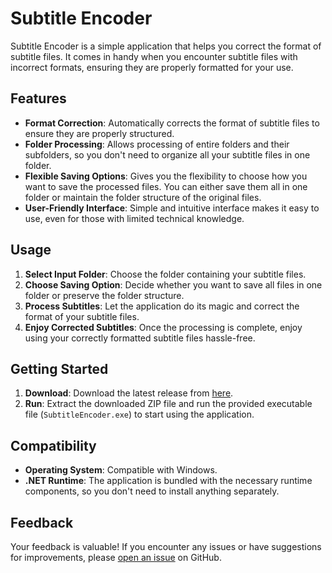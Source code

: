 # Subtitle Encoder

Subtitle Encoder is a simple application that helps you correct the format of subtitle files. It comes in handy when you encounter subtitle files with incorrect formats, ensuring they are properly formatted for your use.

## Features

- **Format Correction**: Automatically corrects the format of subtitle files to ensure they are properly structured.
- **Folder Processing**: Allows processing of entire folders and their subfolders, so you don't need to organize all your subtitle files in one folder.
- **Flexible Saving Options**: Gives you the flexibility to choose how you want to save the processed files. You can either save them all in one folder or maintain the folder structure of the original files.
- **User-Friendly Interface**: Simple and intuitive interface makes it easy to use, even for those with limited technical knowledge.

## Usage

1. **Select Input Folder**: Choose the folder containing your subtitle files.
2. **Choose Saving Option**: Decide whether you want to save all files in one folder or preserve the folder structure.
3. **Process Subtitles**: Let the application do its magic and correct the format of your subtitle files.
4. **Enjoy Corrected Subtitles**: Once the processing is complete, enjoy using your correctly formatted subtitle files hassle-free.

## Getting Started

1. **Download**: Download the latest release from [here](https://github.com/ZamaniShahin/SubtitleEncoder/releases/tag/v1.0.0).
2. **Run**: Extract the downloaded ZIP file and run the provided executable file (`SubtitleEncoder.exe`) to start using the application.

## Compatibility

- **Operating System**: Compatible with Windows.
- **.NET Runtime**: The application is bundled with the necessary runtime components, so you don't need to install anything separately.

## Feedback

Your feedback is valuable! If you encounter any issues or have suggestions for improvements, please [open an issue](https://github.com/ZamaniShahin/SubtitleEncoder/issues) on GitHub.
